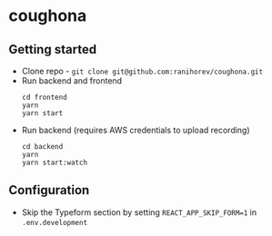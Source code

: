 # coughona

## Getting started

- Clone repo - `git clone git@github.com:ranihorev/coughona.git`
- Run backend and frontend
  ```
  cd frontend
  yarn
  yarn start
  ```
- Run backend (requires AWS credentials to upload recording)
  ```
  cd backend
  yarn
  yarn start:watch
  ```

## Configuration

- Skip the Typeform section by setting `REACT_APP_SKIP_FORM=1` in `.env.development`
